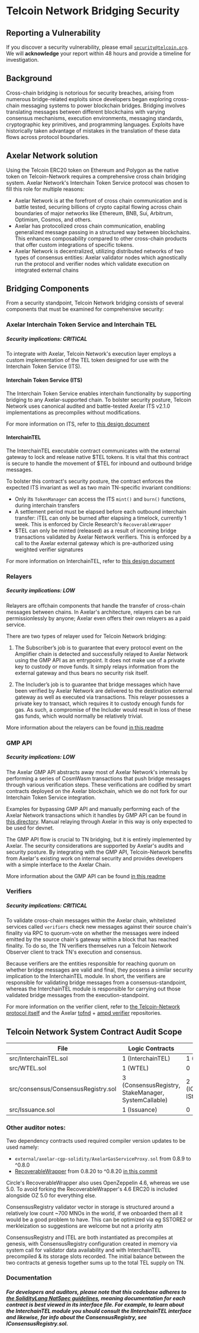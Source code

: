 # Telcoin Network Bridging Security

## Reporting a Vulnerability

If you discover a security vulnerability, please email [`security@telcoin.org`](mailto:security@telcoin.org).
We will **acknowledge** your report within 48 hours and provide a timeline for investigation.

## Background

Cross-chain bridging is notorious for security breaches, arising from numerous bridge-related exploits since developers began exploring cross-chain messaging systems to power blockchain bridges. Bridging involves translating messages between different blockchains with varying consensus mechanisms, execution environments, messaging standards, cryptographic key primitives, and programming languages. Exploits have historically taken advantage of mistakes in the translation of these data flows across protocol boundaries.

## Axelar Network solution

Using the Telcoin ERC20 token on Ethereum and Polygon as the native token on Telcoin-Network requires a comprehensive cross chain bridging system. Axelar Network's Interchain Token Service protocol was chosen to fill this role for multiple reasons:

- Axelar Network is at the forefront of cross chain communication and is battle tested, securing billions of crypto capital flowing across chain boundaries of major networks like Ethereum, BNB, Sui, Arbitrum, Optimism, Cosmos, and others.
- Axelar has protocolized cross chain communication, enabling generalized message passing in a structured way between blockchains. This enhances composability compared to other cross-chain products that offer custom integrations of specific tokens.
- Axelar Network is decentralized, utilizing distributed networks of two types of consensus entities: Axelar validator nodes which agnostically run the protocol and verifier nodes which validate execution on integrated external chains

## Bridging Components

From a security standpoint, Telcoin Network bridging consists of several components that must be examined for comprehensive security:

### Axelar Interchain Token Service and Interchain TEL

##### Security implications: CRITICAL

To integrate with Axelar, Telcoin Network's execution layer employs a custom implementation of the TEL token designed for use with the Interchain Token Service (ITS).

#### Interchain Token Service (ITS)

The Interchain Token Service enables interchain functionality by supporting bridging to any Axelar-supported chain. To bolster security posture, Telcoin Network uses canonical audited and battle-tested Axelar ITS v2.1.0 implementations as precompiles without modifications.

For more information on ITS, refer to [this design document](./src/its-design.md)

#### InterchainTEL

The InterchainTEL executable contract communicates with the external gateway to lock and release native $TEL tokens. It is vital that this contract is secure to handle the movement of $TEL for inbound and outbound bridge messages.

To bolster this contract's security posture, the contract enforces the expected ITS invariant as well as two main TN-specific invariant conditions:

- Only its `TokenManager` can access the ITS `mint()` and `burn()` functions, during interchain transfers
- A settlement period must be elapsed before each outbound interchain transfer: iTEL can only be burned after elapsing a timelock, currently 1 week. This is enforced by Circle Research's `RecoverableWrapper`
- $TEL can only be minted (released) as a result of incoming bridge transactions validated by Axelar Network verifiers. This is enforced by a call to the Axelar external gateway which is pre-authorized using weighted verifier signatures

For more information on InterchainTEL, refer to [this design document](./src/design.md)

### Relayers

##### Security implications: LOW

Relayers are offchain components that handle the transfer of cross-chain messages between chains. In Axelar's architecture, relayers can be run permissionlessly by anyone; Axelar even offers their own relayers as a paid service.

There are two types of relayer used for Telcoin Network bridging:

1. The Subscriber’s job is to guarantee that every protocol event on the Amplifier chain is detected and successfully relayed to Axelar Network using the GMP API as an entrypoint. It does not make use of a private key to custody or move funds. It simply relays information from the external gateway and thus bears no security risk itself.

2. The Includer’s job is to guarantee that bridge messages which have been verified by Axelar Network are delivered to the destination external gateway as well as executed via transactions. This relayer possesses a private key to transact, which requires it to custody enough funds for gas. As such, a compromise of the Includer would result in loss of these gas funds, which would normally be relatively trivial.

More information about the relayers can be found [in this readme](./node/src/relay/README.md)

### GMP API

##### Security implications: LOW

The Axelar GMP API abstracts away most of Axelar Network's internals by performing a series of CosmWasm transactions that push bridge messages through various verification steps. These verifications are codified by smart contracts deployed on the Axelar blockchain, which we do not fork for our Interchain Token Service integration.

Examples for bypassing GMP API and manually performing each of the Axelar Network transactions which it handles by GMP API can be found in [this directory](./node/src/relay/devnet/). Manual relaying through Axelar in this way is only expected to be used for devnet.

The GMP API flow is crucial to TN bridging, but it is entirely implemented by Axelar. The security considerations are supported by Axelar's audits and security posture. By integrating with the GMP API, Telcoin-Network benefits from Axelar's existing work on internal security and provides developers with a simple interface to the Axelar Chain.

More information about the GMP API can be found [in this readme](./node/src/relay/README.md)

### Verifiers

##### Security implications: CRITICAL

To validate cross-chain messages within the Axelar chain, whitelisted services called `verifiers` check new messages against their source chain's finality via RPC to quorum-vote on whether the messages were indeed emitted by the source chain's gateway within a block that has reached finality. To do so, the TN verifiers themselves run a Telcoin Network Observer client to track TN's execution and consensus.

Because verifiers are the entities responsible for reaching quorum on whether bridge messages are valid and final, they possess a similar security implication to the InterchainTEL module. In short, the verifiers are responsible for validating bridge messages from a consensus-standpoint, whereas the InterchainTEL module is responsible for carrying out those validated bridge messages from the execution-standpoint.

For more information on the verifier client, refer to [the Telcoin-Network protocol itself](https://github.com/Telcoin-Association/telcoin-network) and the Axelar [tofnd](https://github.com/axelarnetwork/tofnd) + [ampd verifier](https://github.com/axelarnetwork/axelar-amplifier/tree/main/ampd) repositories.

## Telcoin Network System Contract Audit Scope

| File                                | Logic Contracts                                     | Interfaces                            | nSLOC |
| ----------------------------------- | --------------------------------------------------- | ------------------------------------- | ----- |
| src/InterchainTEL.sol               | 1 (InterchainTEL)                                   | 1 (IInterchainTEL)                    | 393   |
| src/WTEL.sol                        | 1 (WTEL)                                            | 0                                     | 17    |
| src/consensus/ConsensusRegistry.sol | 3 (ConsensusRegistry, StakeManager, SystemCallable) | 2 (IConsensusRegistry, IStakeManager) | 1011  |
| src/Issuance.sol                    | 1 (Issuance)                                        | 0                                     | 47    |

### Other auditor notes:

Two dependency contracts used required compiler version updates to be used namely:

- `external/axelar-cgp-solidity/AxelarGasServiceProxy.sol` from 0.8.9 to ^0.8.0
- [RecoverableWrapper](https://github.com/Telcoin-Association/recoverable-wrapper) from 0.8.20 to ^0.8.20 [in this commit](https://github.com/Telcoin-Association/recoverable-wrapper/commit/ebc07d96c8665051c51c90d7fbd9ef2bd65abdf3)

Circle's RecoverableWrapper also uses OpenZeppelin 4.6, whereas we use 5.0. To avoid forking the RecoverableWrapper's 4.6 ERC20 is included alongside OZ 5.0 for everything else.

ConsensusRegistry validator vector in storage is structured around a relatively low count ~700 MNOs in the world, if we onboarded them all it would be a good problem to have. This can be optimized via eg SSTORE2 or merkleization so suggestions are welcome but not a priority atm

ConsensusRegistry and ITEL are both instantiated as precompiles at genesis, with ConsensusRegistry configuration created in memory via system call for validator data availability and with InterchainTEL precompiled & its storage slots recorded. The initial balance between the two contracts at genesis together sums up to the total TEL supply on TN.

### Documentation

##### For developers and auditors, please note that this codebase adheres to [the SolidityLang NatSpec guidelines](https://docs.soliditylang.org/en/latest/natspec-format.html), meaning documentation for each contract is best viewed in its interface file. For example, to learn about the InterchainTEL module you should consult the IInterchainTEL interface and likewise, for info about the ConsensusRegistry, see IConsensusRegistry.sol.
